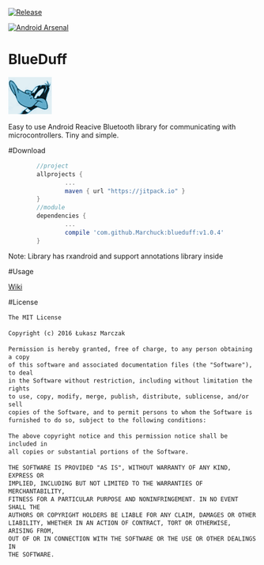 [![Release](https://jitpack.io/v/Marchuck/BlueDuff.svg)](https://jitpack.io/#Marchuck/BlueDuff)

[![Android Arsenal](https://img.shields.io/badge/Android%20Arsenal-BlueDuff-green.svg?style=true)](https://android-arsenal.com/details/1/3042)
# BlueDuff
![alt tag](https://github.com/Marchuck/MagicStories/blob/master/app/src/main/res/drawable/blueduff.png)

Easy to use Android Reacive Bluetooth library for communicating with microcontrollers. Tiny and simple.

#Download
```groovy
        //project 
        allprojects {
                ...
                maven { url "https://jitpack.io" }
        }
        //module
        dependencies {
                ...  
                compile 'com.github.Marchuck:blueduff:v1.0.4'
        }
```

Note: Library has rxandroid and support annotations library inside

#Usage

[Wiki](https://github.com/Marchuck/BlueDuff/wiki)


#License

    The MIT License

    Copyright (c) 2016 Łukasz Marczak

    Permission is hereby granted, free of charge, to any person obtaining a copy
    of this software and associated documentation files (the "Software"), to deal
    in the Software without restriction, including without limitation the rights
    to use, copy, modify, merge, publish, distribute, sublicense, and/or sell
    copies of the Software, and to permit persons to whom the Software is
    furnished to do so, subject to the following conditions:

    The above copyright notice and this permission notice shall be included in
    all copies or substantial portions of the Software.

    THE SOFTWARE IS PROVIDED "AS IS", WITHOUT WARRANTY OF ANY KIND, EXPRESS OR
    IMPLIED, INCLUDING BUT NOT LIMITED TO THE WARRANTIES OF MERCHANTABILITY,
    FITNESS FOR A PARTICULAR PURPOSE AND NONINFRINGEMENT. IN NO EVENT SHALL THE
    AUTHORS OR COPYRIGHT HOLDERS BE LIABLE FOR ANY CLAIM, DAMAGES OR OTHER
    LIABILITY, WHETHER IN AN ACTION OF CONTRACT, TORT OR OTHERWISE, ARISING FROM,
    OUT OF OR IN CONNECTION WITH THE SOFTWARE OR THE USE OR OTHER DEALINGS IN
    THE SOFTWARE.
